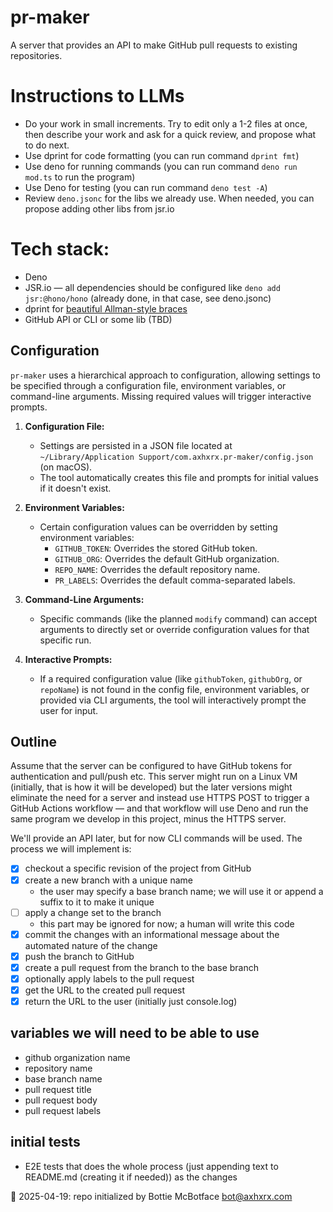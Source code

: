 # pr-maker

A server that provides an API to make GitHub pull requests to existing repositories.

# Instructions to LLMs
- Do your work in small increments. Try to edit only a 1-2 files at once, then describe your work and ask for a quick review, and propose what to do next.
- Use dprint for code formatting (you can run command `dprint fmt`)
- Use deno for running commands (you can run command `deno run mod.ts` to run the program)
- Use Deno for testing (you can run command `deno test -A`)
- Review `deno.jsonc` for the libs we already use. When needed, you can propose adding other libs from jsr.io

# Tech stack:
- Deno
- JSR.io — all dependencies should be configured like `deno add jsr:@hono/hono` (already done, in that case, see deno.jsonc)
- dprint for [beautiful Allman-style braces](https://jsr.io/@axhxrx/dprint-config/0.0.6/dprint.jsonc)
- GitHub API or CLI or some lib (TBD)

## Configuration

`pr-maker` uses a hierarchical approach to configuration, allowing settings to be specified through a configuration file, environment variables, or command-line arguments. Missing required values will trigger interactive prompts.

1.  **Configuration File:**
    *   Settings are persisted in a JSON file located at `~/Library/Application Support/com.axhxrx.pr-maker/config.json` (on macOS).
    *   The tool automatically creates this file and prompts for initial values if it doesn't exist.

2.  **Environment Variables:**
    *   Certain configuration values can be overridden by setting environment variables:
        *   `GITHUB_TOKEN`: Overrides the stored GitHub token.
        *   `GITHUB_ORG`: Overrides the default GitHub organization.
        *   `REPO_NAME`: Overrides the default repository name.
        *   `PR_LABELS`: Overrides the default comma-separated labels.

3.  **Command-Line Arguments:**
    *   Specific commands (like the planned `modify` command) can accept arguments to directly set or override configuration values for that specific run.

4.  **Interactive Prompts:**
    *   If a required configuration value (like `githubToken`, `githubOrg`, or `repoName`) is not found in the config file, environment variables, or provided via CLI arguments, the tool will interactively prompt the user for input.

## Outline

Assume that the server can be configured to have GitHub tokens for authentication and pull/push etc. This server might run on a Linux VM (initially, that is how it will be developed) but the later versions might eliminate the need for a server and instead use HTTPS POST to trigger a GitHub Actions workflow — and that workflow will use Deno and run the same program we develop in this project, minus the HTTPS server.

We'll provide an API later, but for now CLI commands will be used. The process we will implement is:

- [x] checkout a specific revision of the project from GitHub
- [x] create a new branch with a unique name
  - the user may specify a base branch name; we will use it or append a suffix to it to make it unique
- [ ] apply a change set to the branch
  - this part may be ignored for now; a human will write this code
- [x] commit the changes with an informational message about the automated nature of the change
- [x] push the branch to GitHub
- [x] create a pull request from the branch to the base branch
- [x] optionally apply labels to the pull request
- [x] get the URL to the created pull request
- [x] return the URL to the user (initially just console.log)

## variables we will need to be able to use
- github organization name
- repository name
- base branch name
- pull request title
- pull request body
- pull request labels

## initial tests
- E2E tests that does the whole process (just appending text to README.md (creating it if needed)) as the changes


🤖 2025-04-19: repo initialized by Bottie McBotface bot@axhxrx.com